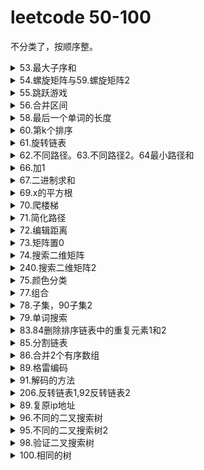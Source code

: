# leetcode 50-100



不分类了，按顺序整。

<details>
    <summary>53.最大子序和</summary>

题目：给定一个整数数组 nums ，找到一个具有最大和的连续子数组（子数组最少包含一个元素），返回其最大和。
解法：一动态规划，dp[i]表示以索引i结尾的子数组的最大和，因必须连续，所以dp[i]要么为dp[i-1]+nums[i],要么等于nums[i]自身。状态转移方程dp[i]=max(dp[i-1]+nums[i],nums[i]).可以时间n，空间1

二贪心，实则与方法一区别不大，下面代码中原地操作，遍历过程中如果上一个数大于0变相加。取数组最大值即可，越等于将nums数组当作dp数组。此法已经非常妙了

```python
class Solution:  # 方法二
    def maxSubArray(self, nums: List[int]) -> int:
        for i in range(1, len(nums)):
            if nums[i-1] > 0:
                nums[i] += nums[i-1]
        return max(nums)
class Solution:  # 方法三
    def maxSubArray(self, nums: List[int]) -> int:
        def help(l,r):
            if l==r:
                return (nums[l],nums[l],nums[l],nums[l])
            else:
                m = (l+r)>>1
                left = help(l,m)
                right = help(m+1,r)
                lsum = max(left[0],left[-1]+right[0])
                rsum = max(right[1],left[1]+right[-1])
                mxun = max(left[2],right[2],left[1]+right[0])
                isum = left[-1]+right[-1]
                return (lsum,rsum,mxun,isum)      
        res=help(0,len(nums)-1)
        return res[2]
```
三分治法，实现复杂，生成线段树后可以logn的时间实现数组任意长度内的最大子序和求解
</details>
<details>
    <summary>54.螺旋矩阵与59.螺旋矩阵2</summary>

题目：54给定一个包含 m x n 个元素的矩阵（m 行, n 列），按照顺时针螺旋顺序，返回矩阵中的所有元素。
解法：1分层剥离，根据顺时针遍历索引的规律。2每次排除第一层，然后逆时针旋转90度。重复。

```python
class Solution:  # 方法1
    def spiralOrder(self, matrix: List[List[int]]) -> List[int]:
        if not matrix or not matrix[0]:
            return list()
        
        rows, columns = len(matrix), len(matrix[0])
        order = list()
        left, right, top, bottom = 0, columns - 1, 0, rows - 1
        while left <= right and top <= bottom:
            for column in range(left, right + 1):
                order.append(matrix[top][column])
            for row in range(top + 1, bottom + 1):
                order.append(matrix[row][right])
            if left < right and top < bottom:
                for column in range(right - 1, left, -1):
                    order.append(matrix[bottom][column])
                for row in range(bottom, top, -1):
                    order.append(matrix[row][left])
            left, right, top, bottom = left + 1, right - 1, top + 1, bottom - 1
        return order
class Solution:  # 方法二
    def spiralOrder(self, matrix: List[List[int]]) -> List[int]:
        return matrix and [*matrix.pop(0)] + self.spiralOrder([*zip(*matrix)][::-1])
```
题目：59给定一个正整数 n，生成一个包含 1 到 n^2 所有元素，且元素按顺时针顺序螺旋排列的正方形矩阵。
解法：1直接顺时针生成，2从一个数开始，每次顺时针旋转90°，然后生成一行，长度为已生成矩阵的行数，补在第一行。
```python
class Solution:
    def generateMatrix(self, n: int) -> [[int]]:
        l, r, t, b = 0, n - 1, 0, n - 1
        mat = [[0 for _ in range(n)] for _ in range(n)]
        num, tar = 1, n * n
        while num <= tar:
            for i in range(l, r + 1): # left to right
                mat[t][i] = num
                num += 1
            t += 1
            for i in range(t, b + 1): # top to bottom
                mat[i][r] = num
                num += 1
            r -= 1
            for i in range(r, l - 1, -1): # right to left
                mat[b][i] = num
                num += 1
            b -= 1
            for i in range(b, t - 1, -1): # bottom to top
                mat[i][l] = num
                num += 1
            l += 1
        return mat
class Solution:    # 方法二
    def generateMatrix(self, n: int) -> List[List[int]]:
        A, lo = [[n*n]], n*n
        while lo > 1:
            lo, hi = lo - len(A), lo
            A = [list(range(lo, hi))] + list(zip(*A[::-1]))
        return A
```
</details>

<details>
    <summary>55.跳跃游戏</summary>
题目：给定一个非负整数数组，你最初位于数组的第一个位置。数组中的每个元素代表你在该位置可以跳跃的最大长度。判断你是否能够到达最后一个位置。
解：方法1，从前面开始跳。设置ma为最大可达到索引位置。遍历数组，每次更新最远位置，如果出现索引i大于ma，返回False。

```python
class Solution:
    def canJump(self, nums: List[int]) -> bool:
        n=len(nums)
        ma = 0
        for i in range(n):
            if i>ma:
                return False
            ma=max(nums[i]+i,ma)
        return True         
```
方法2，从后往前跳。设置目标值target初始为末尾，向前遍历时，如果i + nums[i]>=target，说明当前索引i可以到达目标，更新目标位置为新的target，最后判断target==0。等于说明能从0索引到底最后。

```python
class Solution:
    def canJump(self, nums: List[int]) -> bool:
        target = len(nums) - 1
        for i in range(len(nums) - 1, -1, -1):
            if i + nums[i] >= target:
                target = i
        return target == 0                     
```
</details>
<details>
    <summary>56.合并区间</summary>

题目：给出一个区间的集合，请合并所有重叠的区间。
解：主要是需要排序，排序后前一段的终点大于后一段的起点贼合并。

```python
class Solution:
    def merge(self, intervals: List[List[int]]) -> List[List[int]]:
        if not intervals:
            return []
        intervals.sort()
        pre = intervals[0]
        res =[]
        for s in intervals:
            if pre[1]>=s[0]:
                pre[1]=max(s[1],pre[1])
            else:
                res.append(pre)
                pre = s
        res.append(pre)
        return res                     
```
</details>
<details>
    <summary>58.最后一个单词的长度</summary>

题目：给定一个仅包含大小写字母和空格 ' ' 的字符串 s，返回其最后一个单词的长度。如果字符串从左向右滚动显示，那么最后一个单词就是最后出现的单词。。
解：无。
```python
class Solution:
    def lengthOfLastWord(self, s: str) -> int:
        result = 0
        for word in s[::-1]:
            if word.isalpha():
                result += 1
            elif result != 0:
                return result
        return result                   
```
</details>

<details>
    <summary>60.第k个排序</summary>

题目：给出集合 [1,2,3,…,n]，其所有元素共有 n! 种排列。返回第k大小的排列。
解：固定排列第一位，剩下n-1个数，有（n-1）！种排列，得出数学规律。

```python
class Solution:
    def getPermutation(self, n: int, k: int) -> str:
        nums=list(range(1,1+n))
        res=''
        base = math.factorial(n)
        while nums:
            base=base//n
            index=(k-1)//base  # 注意要k-1，因为是第k。
            res+=str(nums.pop(index))
            k=k%base
            n-=1
        return res                
```
</details>
<details>
    <summary>61.旋转链表</summary>

题目：给定一个链表，旋转链表，将链表每个节点向右移动 k 个位置，其中 k 是非负数。
解：计算链表长度，然后将首尾相接，向前移动 k%lengthe断开。

```python
class Solution:
    def rotateRight(self, head: ListNode, k: int) -> ListNode:
        if not head or k==0:
            return head
        count = 1
        p = head
        while p.next:
            count+=1
            p=p.next
        p.next=head
        k=count-k%count
        while k:
            p=p.next
            k-=1
        res=p.next
        p.next=None
        return res                        
```
</details>
<details>
    <summary>62.不同路径。63.不同路径2。64最小路径和</summary>
题目：62,一个机器人位于一个 m x n 网格的左上角 。机器人每次只能向下或者向右移动一步。机器人试图达到网格的右下角。问总共有多少条不同的路径？。
解：方法一，经典动态规划，状态转移方程
$$
dp[i][j] = dp[i-1][j]+dp[i][j-1]
$$
。时间空间复杂度：O(N^2)
方法一可以优化到空间复杂度On。
方法二，求数学组合， return int(comb(m+n-2,n-1))，向下走m-1步，向右走n-1步。求个组合

```python
class Solution:
    def uniquePaths(self, m: int, n: int) -> int:
        f = [[1]*n for _ in range(m)]
        for i in range(1, m):
            for j in range(1, n):
                f[i][j] = f[i-1][j] + f[i][j-1]
        return f[m-1][n-1]
class Solution:  # 动态规划优化
    def uniquePaths(self, m: int, n: int) -> int:
        dp = [1]*n  # 第一行全为1，只有一种方式
        for i in range(1, m):
            for j in range(1, n):
                dp[j] = dp[j] + dp[j-1]
        return dp[-1]  
```
题目：63，网格中存在障碍物，输入为矩阵，网格中的障碍物和空位置分别用 1 和 0 来表示。
解法：多一次判断，如果遇到障碍，将到达该位置的方式置为0.此时存在不能达到的位置了，因此不能再初始化为1了，仅仅将入口出初始化为1.既dp[0]=1.
```python
class Solution:
    def uniquePathsWithObstacles(self, obstacleGrid: List[List[int]]) -> int:
        n,m = len(obstacleGrid[0]), len(obstacleGrid)
        dp = [1] + [0]*n  # 多一位置0，用于j索引等于0时，j-1为-1的问题
        for i in range(m):
            for j in range(n):
                dp[j] = 0 if obstacleGrid[i][j] else dp[j]+dp[j-1]
        return dp[-2]  
```
题目：64，给定一个包含非负整数的 m x n 网格，请找出一条从左上角到右下角的路径，使得路径上的数字总和为最小。。
解法：与62类似，动态规划，状态转移方程改变一下：
$$
dp[i][j] = (dp[i-1][j],dp[i][j-1])+grid[i][j]
$$
.既到达一个位置得最小距离等于他上面的位置与左边位置中选一个较小的路径，再加上自身。特殊考虑第一行和第一列即可。

```python
class Solution:
    def minPathSum(self, grid: List[List[int]]) -> int:
        n=len(grid[0])
        m=len(grid)
        dp = [0]*n
        for i in range(m):
            for j in range(n):  
                if (i and j):
                    dp[j]=min(dp[j]+grid[i][j],grid[i][j]+dp[j-1])
                elif j==0:
                    dp[j]+=grid[i][j]
                else:
                    dp[j]=dp[j-1]+grid[i][j]
        return dp[-1]                
```
</details>
<details>
    <summary>66.加1</summary>
题目：给定一个由整数组成的非空数组所表示的非负整数，在该数的基础上加一。
最高位数字存放在数组的首位， 数组中每个元素只存储单个数字。
你可以假设除了整数 0 之外，这个整数不会以零开头。

解：无。
```python
class Solution:
    def plusOne(self, digits: List[int]) -> List[int]:
        n=len(digits)-1
        while digits[n]==9:
            digits[n]=0
            n-=1
            if n<0:
                return [1]+digits
        digits[n]+=1
        return digits                  
```
</details>
<details>
    <summary>67.二进制求和</summary>

题目：给你两个二进制字符串，返回它们的和（用二进制表示）。
输入为 非空 字符串且只包含数字 1 和 0。。

解：1遍历字符串，从个位开始相加，考虑进位。2内置函数直接return '{:b}'.format(int(a, 2) + int(b, 2))。3，算是题外解。利用位运算，不用加减乘除。如何实现真正的二进制加法。
```python
class Solution:
    def addBinary(self, a, b) -> str:
        x, y = int(a, 2), int(b, 2)
        while y:
            answer = x ^ y  # 第一步不考虑进位情况下两数相加的结果
            carry = (x & y) << 1  # 需要进位的地方，左移一位正好等于进位
            x, y = answer, carry  # 重复，第一步的结果加上进位的值
        return bin(x)[2:]       
```
</details>
<details>
    <summary>69.x的平方根</summary>

题目：实现 int sqrt(int x) 函数。
计算并返回 x 的平方根，其中 x 是非负整数。
由于返回类型是整数，结果只保留整数的部分，小数部分将被舍去。

解：1，二分法，下届设为0，上届x本身，比较mid*mid与x
	2，[牛顿迭代法](https://baike.baidu.com/item/%E7%89%9B%E9%A1%BF%E8%BF%AD%E4%BB%A3%E6%B3%95)。将题目变成求y=r*r-x，求y=0时的r值。迭代  new r = r-y(r)/y'(r) 
```python
class Solution:
    def mySqrt(self, x: int) -> int:
        r = x
        while r*r > x:
            r = (r + x//r)//2
        return r      
```
</details>
<details>
    <summary>70.爬楼梯</summary>

假设你正在爬楼梯。需要 n 阶你才能到达楼顶。
每次你可以爬 1 或 2 个台阶。你有多少种不同的方法可以爬到楼顶呢？
解：经典斐波那契数列，不会真的有人用递归去做吧
```python
class Solution:
    def climbStairs(self, n: int) -> int:
        if n < 3:
            return n
        a, b = 1, 1
        for i in range(2, n + 1):
            a, b = b, a + b
        return b  
```
</details>
<details>
    <summary>71.简化路径</summary>

以 Unix 风格给出一个文件的绝对路径，你需要简化它。或者换句话说，将其转换为规范路径。
一个.表示当前本身，两个点..表示目录切换到上一级。
解：这题/符号只分割，不表示任何含义 ，且多个/当一个，另外多个.没有含义。用栈保存路径即可
遇到..就出栈。需先按/分割原来的字符串。
```python
class Solution:
    def simplifyPath(self, path: str) -> str:
        stack = []
        for p in path.split("/"):
            if p == "..":
                if stack:
                    stack.pop()
            elif p and p != '.':
                stack.append(p)
        return '/' + '/'.join(stack)
```
</details>
<details>
<summary>72.编辑距离</summary>

题目：给两个单词 word1 和 word2，计算出将 word1 转换成 word2 所使用的最少操作数 。
解法：动态规划。首先是dp[i][j]表示的word1中前i个字符与word2中前j个字符的编辑距离。
```python
class Solution:
    def minDistance(self, word1: str, word2: str) -> int:
        r=len(word1)+1
        c = len(word2)+1
        dp = [[0]*c for _ in range(r)]
        for i in range(r):
            dp[i][0]=i
        for j in range(c):
            dp[0][j] = j
        for i in range(1,r):
            for j in range(1,c):
                if word1[i-1]==word2[j-1]:
                    dp[i][j]=dp[i-1][j-1]
                else:
                    dp[i][j]= 1+min(dp[i-1][j],dp[i][j-1],dp[i-1][j-1])

        return dp[-1][-1]
```
</details>
<details>
    <summary>73.矩阵置0</summary>

给定一个 m x n 的矩阵，如果一个元素为 0，则将其所在行和列的所有元素都设为 0。使用原地算法。
解：原地操作，需要标记哪些行列要置为0，不能遇到一个0，就直接将所在行列都置为0。

```python
class Solution:
    def setZeroes(self, matrix: List[List[int]]) -> None:
        """
        Do not return anything, modify matrix in-place instead.
        """
        # First row has zero?
        m, n, firstRowHasZero = len(matrix), len(matrix[0]), not all(matrix[0])
        # Use first row/column as marker, scan the matrix
        for i in range(1, m):
            for j in range(n):
                if matrix[i][j] == 0:
                    matrix[0][j] = matrix[i][0] = 0
        # Set the zeros
        for i in range(1, m):
            for j in range(n - 1, -1, -1):  # ！！！关键点，这里必须倒过来遍历
                if matrix[i][0] == 0 or matrix[0][j] == 0:
                    matrix[i][j] = 0
        # Set the zeros for the first row
        if firstRowHasZero:
            matrix[0] = [0] * n
```
</details>
<details>
    <summary>74.搜索二维矩阵</summary>

编写一个高效的算法来判断 m x n 矩阵中，是否存在一个目标值。该矩阵具有如下特性：
每行中的整数从左到右按升序排列。
每行的第一个整数大于前一行的最后一个整数。

解：由于矩阵存在的特殊性质，每行每列都是升序，且没有每行重叠。既可以先二分搜索确定所在行，然后再行内查找
```python
class Solution:
    def searchMatrix(self, matrix: List[List[int]], target: int) -> bool:
        return bool(matrix) and target in matrix[bisect.bisect(matrix, [target + 0.5]) - 1]
```
</details>
<details>
    <summary>240.搜索二维矩阵2</summary>

编写一个高效的算法来判断 m x n 矩阵中，是否存在一个目标值。该矩阵具有如下特性：
每行中的整数从左到右按升序排列。

解：同74题矩阵存在的特殊性质，每行每列都是升序，不同点存在是不同行重叠（一行的末尾可能大于下一行的头）。不能用74题解法。从每行每列升序的性质入手，关键在于从左下角或者右上角开始搜索，这样每次可以剪掉一行，或者一列
```python
class Solution:
    def searchMatrix(self, matrix, target):
        if not matrix or not matrix[0]:
            return False
        n=len(matrix[0])
        row = len(matrix)-1  # 从左下角，既最后一行第一个数开始
        col = 0
        while (row >= 0 and col < n):
            if matrix[row][col] > target:  # 该行中余下所有数均大于target，不再搜索此行
                row-=1
            elif matrix[row][col] < target:  # 该列中余下均小于target，不再搜此列
                col+=1
            else:
                return True
        return False
```
</details>

<details>
    <summary>75.颜色分类</summary>

给定一个包含红色、白色和蓝色，一共 n 个元素的数组，原地对它们进行排序，使得相同颜色的元素相邻，并按照红色、白色、蓝色顺序排列。

此题中，我们使用整数 0、 1 和 2 分别表示红色、白色和蓝色。

解：数组中只有3个数，将他们原地排序。
方法一，交换排序，遇到0往前扔，遇到2往后扔
```python
class Solution:
    def sortColors(self, nums: List[int]) -> None:
        """
        Do not return anything, modify nums in-place instead.
        """
        n= len(nums)-1
        i=0  # 计数1和0
        j=0  # 记数0
        while i<=n:
            if nums[i]==0:
                nums[i],nums[j]=nums[j],nums[i]
                i+=1
                j+=1
            elif nums[i]==1:
                i+=1
            else:
                nums[i],nums[n]=nums[n],nums[i]
                n-=1                
```
方法二，类似法一，先直接用2覆盖，再分别对1和0计数更新
```python
class Solution:
    def sortColors(self, nums):
        i = j = 0
        for k in range(len(nums)):
            v = nums[k]
            nums[k] = 2
            if v < 2:
                nums[j] = 1
                j += 1
            if v == 0:
                nums[i] = 0
                i += 1                        
```
</details>
<details>
    <summary>77.组合</summary>

给定两个整数 n 和 k，返回 1 ... n 中所有可能的 k 个数的组合。

解：回溯，递归，循环，多解法
```python
class Solution:
    def combine_01(self, n: int, k: int) -> List[List[int]]:
        if k==0:
            return []
        if k==n:return [list(range(1,n+1))]
        res,tmp = [],[]
        def backtrack(begin):#递归参数表示数组中遍历数的起点
            if len(tmp)==k:
                res.append(tmp[:])
                return 
            #把n剪枝到: n-(k-len(tmp))+1,起点为它之后的数不用再遍历
            #当前已经收集了len(tmp)个数，还需收集k-len(tmp)个数
            #又搜索起点的上界 + 还需收集元素的个数-1 = n
            for i in range(begin,n-(k-len(tmp))+2):
                tmp.append(i)
                backtrack(i+1)#组合数里不允许重复
                tmp.pop()
        backtrack(1)
        return res

    #二分深搜
    def combine_02(self,n,k):
        res,tmp = [],[]
        #nums = list(range(1,n+1))
        def backtrack(idx):#idx表示当前可供选择的第idx个数
            if len(tmp)==k:
                res.append(tmp[:])
                return
            #if idx>n:return#应该剪枝
            if idx-1 + k- len(tmp) > n:return#idx先减去1,可以避免下面先append一个数后，tmp数量加1了再判断剪枝条件
            tmp.append(idx)
            backtrack(idx+1)#选择当前数并递归遍历下一个
            tmp.pop()
            backtrack(idx+1)#不选择当前数并递归遍历下一个
        backtrack(1)
        return res

    #组合数公式：Cn,k = Cn-1,k-1 + Cn-1,k
    def combine_03(self,n,k):
        if n == 0:return []
        if k==0:return[[]]
        if n==k:return [[i for i in range(1,n+1)]]
        res1 = self.combine(n-1,k)
        res2 = self.combine(n-1,k-1)
        for res in res2:
            res.append(n)
        return res1+res2

    #妙不可言
    def combine(self,n,k):
        a = []
        b = [0]*k
        i = 0
        while i>=0:
            b[i] += 1
            if b[i]>n:i -= 1
            elif i==k-1: a.append(b[:])
            else:
                i += 1
                b[i] = b[i-1]
        return a

    def combine(self, n, k):
        return list(itertools.combinations(range(1,n+1),k))
```
</details>
<details>
    <summary>78.子集，90子集2</summary>

78给定一个无重复元素的整数数组 nums，返回该数组所有可能的子集。
90给定一个可能包含重复元素的整数数组 nums，返回该数组所有可能的子集。

78解：与求组合，全排列类似，求子集就是所有可能的组合。递归回溯，迭代都可。90题有重复的情况下需要先排序，剪掉相同元素
```python
class Solution:
    def subsets(self, nums: List[int]) -> List[List[int]]:
        res, n = [], len(nums)
        def backtrack(i, tmp):
            res.append(tmp[:])  # 此处一定要用tmp[:], 否则如果对path更改的时候，res里面的结果在变换，导致结果不对。其原因是因为object也就是list的是以引用的方式加入到res的，因此对应相同的内存地址。这就导致了privacy leak的存在
            for k in range(i,n):
                tmp.append(nums[k])
                backtrack(k+1,tmp)
                tmp.pop()
        backtrack(0, [])
        return res
class Solution:
    def subsets(self, nums: List[int]) -> List[List[int]]:
        res=[[]]
        for i in nums:
             res = res + [[i] + num for num in res]
        return res
```
90解：先排序，剪掉相同元素.迭代和递归
```python
class Solution:
    def subsetsWithDup(self, nums: List[int]) -> List[List[int]]:
        nums.sort()
        pre=nums[0]-1
        l=[]
        res=[[]]
        for n in nums:
            if n>pre:
                l=[[n]+x for x in res]
            else:
                l=[[n]+x for x in l]
            res+=l
            pre=n
        return res
class Solution:
    def subsetsWithDup(self, nums: List[int]) -> List[List[int]]:
        res = []
        n = len(nums)
        nums.sort()
        def helper(idx, tmp):
            res.append(tmp)
            for i in range(idx, n):
                if i > idx and nums[i] == nums[i-1]:
                    continue
                helper(i+1, tmp + [nums[i]])
        helper(0, [])
        return res
```
</details>
<details>
    <summary>79.单词搜索</summary>

给定一个二维网格和一个单词，找出该单词是否存在于网格中。
单词必须按照字母顺序，通过相邻的单元格内的字母构成，其中“相邻”单元格是那些水平相邻或垂直相邻的单元格。同一个单元格内的字母不允许被重复使用。

解：对每一个位置使用DFS，需要标记位置在搜索路径已经访问过，先置为#，递归退出后修改#为之前的数。最坏的上届，复杂度MN * 3<sup>L<sup>

```python
class Solution:
    def exist(self, board, word):
        if not board:
            return False
        for i in range(len(board)):
            for j in range(len(board[0])):
                if self.dfs(board, i, j, word):
                    return True
        return False

    # check whether can find word, start at (i,j) position    
    def dfs(self, board, i, j, word):
        if len(word) == 0: # all the characters are checked
            return True
        if i<0 or i>=len(board) or j<0 or j>=len(board[0]) or word[0]!=board[i][j]:
            return False
        tmp = board[i][j]  # first character is found, check the remaining part
        board[i][j] = "#"  # avoid visit agian 
        # check whether can find "word" along one direction
        res = self.dfs(board, i+1, j, word[1:]) or self.dfs(board, i-1, j, word[1:]) \
        or self.dfs(board, i, j+1, word[1:]) or self.dfs(board, i, j-1, word[1:])
        board[i][j] = tmp
        return res
```
</details>
<details>
    <summary>83.84删除排序链表中的重复元素1和2</summary>

给定一个排序链表，删除所有重复的元素，使得每个元素只出现一次。

解：83题是26题的链表版本。
```python
class Solution:
    def deleteDuplicates(self, head: ListNode) -> ListNode:
        cur = head
        if head: 
            while head.next :
                if head.val == head.next.val :
                    head.next = head.next.next
                else :
                    head = head.next
        
        return cur           
```
84，重复过的数都得删除，相当于发现重复，得把重复得一段删了

```JavaScript
var deleteDuplicates = function(head) {
    if (head==null || head.next==null){
        return head
    }
    p=head.next;
    if(p.val==head.val) {
        while(p!=null && p.val==head.val){
            p=p.next
        } 
        return deleteDuplicates(p);
    }
    else{
        head.next = deleteDuplicates(p);
        return head
    }
};              
```
</details>
<details>
    <summary>85.分割链表</summary>

给定一个链表和一个特定值 x，对链表进行分隔，使得所有小于 x 的节点都在大于或等于 x 的节点之前。

解：无
```python
class Solution:
    def partition(self, head: ListNode, x: int) -> ListNode:
        h1 = l1 = ListNode(0)
        h2 = l2 = ListNode(0)
        while head:
            if head.val < x:
                l1.next = head
                l1 = l1.next
            else:
                l2.next = head
                l2 = l2.next
            head = head.next
        l2.next = None    # 关键点，把后面置为空，否则出现循环了
        l1.next = h2.next
        return h1.next                
```
</details>
<details>
    <summary>86.合并2个有序数组</summary>

输入：
nums1 = [1,2,3,0,0,0], m = 3
nums2 = [2,5,6],       n = 3

输出：[1,2,2,3,5,6]

解：数组1中以及有M+n个元素了，后面是0。从前往后放是涉及到插入后移动后面得。从后往前放最方便。如果结束后nums2中还有数字，则直接放入nums1中。；
```JavaScript
var merge = function(nums1, m, nums2, n) {
    var p = m-- + n-- -1;// n指向数组中最右边，p初始化为nums1数组最后边
    while (m>=0 && n>=0){
        nums1[p--]=nums1[m]>nums2[n]?nums1[m--]:nums2[n--];
    }
    while (n>=0){
        nums1[p--]=nums2[n--];
    }
}            
```
</details>

<details>
    <summary>89.格雷编码</summary>

格雷编码是一个二进制数字系统，在该系统中，两个连续的数值仅有一个位数的差异。
给定一个代表编码总位数的非负整数 n，打印其格雷编码序列。即使有多个不同答案，你也只需要返回其中一种。

解：法一，每次逆向迭代，在首位加上1
```python
class Solution:
    def grayCode(self, n: int) -> List[int]:
        res=[0]
        for i in range(n):
            offset = 1 << i
            res+=[offset+x for x in res[::-1]]
        return res          
```
法二,递归,找到规律,每次改变全局x得一个位置

```JavaScript
var grayCode = function(n) {
    var x = 0;
    var res=[];
    core(n, x);
    return res;
    
    function core(n){
        res.push(x);
        for(let i=1; i<=n; i++){
            x^=(1<<(i-1));
            core(i-1, x);
        }
    }
};
//法三,神奇的数字二进制
var grayCode = function(n) {
    var ans = new Array();
    for(let i=0;i<(1<<n);i++){
        ans.push(i^(i>>1));
        }
    return ans;     
};
```
</details>
<details>
    <summary>91.解码的方法</summary>

一条包含字母 A-Z 的消息通过以下方式进行了编码：

'A' -> 1
'B' -> 2
...
'Z' -> 26
给定一个只包含数字的非空字符串，请计算解码方法的总数。
题目数据保证答案肯定是一个 32 位的整数。
解:此题需注意不能出现先导0字符,0字符只能在1和2字符后面才行,否则无法解码直接返回0.
除此外,本题可理解为跳跃游戏,带条件的选择跳一格还是2格.

```python
class Solution:  # 循环的方法,不是很好理解
    def numDecodings(self, s: str) -> int:
        v, w, p = 0, int(s>''), ''
        for d in s:
            v, w, p = w, (d>'0')*w + (9<int(p+d)<27)*v, d  # 这里用乘法省略了判断.
        return w
```

```JavaScript
var numDecodings = function(s) {
    // 边界处理：多填充一位辅助位1
    const len = s.length, dp = [1, ...new Array(len ).fill(0)]
    // DP
    pre = ''
    for (let i = 1; i <= len; i++) {
        let lastOne = s.slice(i - 1, i), lastTwo = pre+lastOne

        if(lastOne > 0) dp[i] += dp[i - 1]

        if(lastTwo >= 10 && lastTwo <= 26) dp[i] += dp[i - 2]

        if(dp[i]==0) return 0
        pre=lastOne
    }
    return dp[len]
};
```
</details>
<details>
    <summary>206.反转链表1,92反转链表2</summary>
206反转一个单链表

解：将后面的指向前面,迭代或递归
```python
class Solution:
    def reverseList(self, head: ListNode) -> ListNode:
        if  not head:return None
        cur = head.next
        head.next=None
        while cur:
            p=cur
            cur=cur.next
            p.next=head
            head=p
        return head       
```

```javascript
var reverseList = function(head) {
    if(head==null) return null;
    if(head.next==null) return head;
    p=reverseList(head.next);
    head.next.next = head; //将后一个点指向自己
    head.next=null;
    return p;
};
```
92题:反转从位置 m 到 n 的链表。请使用一趟扫描完成反转。

解:设置头结点,从m前一个开始头插法

```python
class Solution:
    def reverseBetween(self, head: ListNode, m: int, n: int) -> ListNode:
        if m==n:
            return head
        count = 1
        start = ListNode(0)
        start.next=head
        p=start  # p为m位置的前一个
        while count<m:
            head=head.next
            p=p.next
            count+=1
        while count<n:
            temp=head.next
            q=p.next
            head.next=temp.next
            p.next=temp
            temp.next=q
            count+=1
        return start.next
```
</details>
<details>
    <summary>89.复原ip地址</summary>

给定一个只包含数字的字符串，复原它并返回所有可能的 IP 地址格式。

有效的 IP 地址 正好由四个整数（每个整数位于 0 到 255 之间组成，且不能含有前导 0），整数之间用 '.' 分隔。

解：DFS搜索,在0先导且位数超过2位时剪枝
```python
class Solution:
    def restoreIpAddresses(self, s: str) -> List[str]:
        res = []
        self.dfs(s, 0, "", res)
        return res
    
    def dfs(self, s, index, path, res):
        if index == 4:
            if not s:
                res.append(path[:-1])
            return # backtracking
        for i in range(1, 4):
            if i <= len(s):
                if int(s[:i]) <= 255:
                    self.dfs(s[i:], index+1, path+s[:i]+".", res)
                if s[0] == "0":  # 剪枝
                    break
```
</details>
<details>
    <summary>96.不同的二叉搜索树</summary>

给定一个整数 n，求以 1 ... n 为节点组成的二叉搜索树有多少种？

解：动态规划。dp(n): 长度为 n 的序列能构成的不同二叉搜索树的个数。

F(i,n): 以 i 为根、序列长度为 n 的不同二叉搜索树个数(1 ≤ i≤ n)。
$$
F(i,n) = G(i-1)*G(n-i)
$$

$$
G(n)= ∑F(i,n) 
=
∑
​	
 G(i−1)⋅G(n−i)
$$


```JavaScript
var numTrees = function(n) {
    const G = new Array(n + 1).fill(0);
    G[0] = 1;
    G[1] = 1;

    for (let i = 2; i <= n; ++i) {
        for (let j = 1; j <= i; ++j) {
            G[i] += G[j - 1] * G[i - j];
        }
    }
    return G[n];
};
```
</details>
<details>
    <summary>95.不同的二叉搜索树2</summary>

给定一个整数 n，生成所有由 1 ... n 为节点所组成的 二叉搜索树 
解：与96题同思路，递归 
```JavaScript
var generateTrees = function (n) {
  function buildTree(start,end) {
    if (start>end) return [null];
    let result = []
    for (let i = start; i <= end; i++) {
      let left = buildTree(start, i - 1)
      let right = buildTree(i + 1, end)
      for (const leftNode of left) {
        for (const rightNode of right) {
          let node = new TreeNode(i);
          node.left = leftNode;
          node.right = rightNode;
          result.push(node);
        }
      }
    }
    return result；
  }
  if (n === 0) return []；
  return buildTree(1, n)；
}
```
</details>
<details>
    <summary>98.验证二叉搜索树</summary>

给定一个树，判断是否是二叉搜索树。
解：方法1递归。判断当前结点与父结点的关系。方法2中序遍历。

```python
class Solution:
    def isValidBST(self, root):
        return self.check_bst(root, float("-inf"), float("inf"))
    def check_bst(self, node, left, right):
        if not node:
            return True  
        if not left < node.val < right:
            return False

        return self.check_bst(node.left, left, node.val) and self.check_bst(node.right, node.val, right)
```
</details>
<details>
    <summary>100.相同的树</summary>

给定2个树，判断是否相同。
解：递归。

```python
class Solution:
    def isSameTree(self, p: TreeNode, q: TreeNode) -> bool:
        if p == None and q == None:
            return True
        if p == None or q == None:
            return False
        return p.val == q.val and self.isSameTree(p.left, q.left) and self.isSameTree(p.right, q.right)
```
</details>
